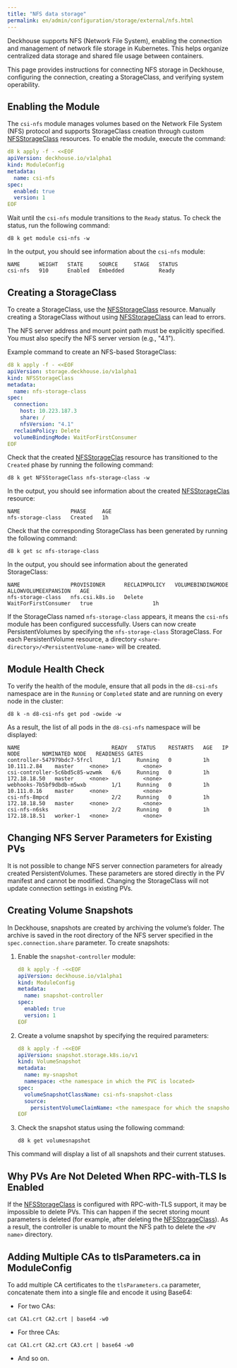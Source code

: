 ```yaml
---
title: "NFS data storage"
permalink: en/admin/configuration/storage/external/nfs.html
---
```


Deckhouse supports NFS (Network File System), enabling the connection and management of network file storage in Kubernetes. This helps organize centralized data storage and shared file usage between containers.

This page provides instructions for connecting NFS storage in Deckhouse, configuring the connection, creating a StorageClass, and verifying system operability.

## Enabling the Module

The `csi-nfs` module manages volumes based on the Network File System (NFS) protocol and supports StorageClass creation through custom [NFSStorageClass](../../../reference/cr/nfsstorageclass/) resources. To enable the module, execute the command:

```yaml
d8 k apply -f - <<EOF
apiVersion: deckhouse.io/v1alpha1
kind: ModuleConfig
metadata:
  name: csi-nfs
spec:
  enabled: true
  version: 1
EOF
```

Wait until the `csi-nfs` module transitions to the `Ready` status. To check the status, run the following command:

```shell
d8 k get module csi-nfs -w
```

In the output, you should see information about the `csi-nfs` module:

```console
NAME      WEIGHT   STATE     SOURCE     STAGE   STATUS
csi-nfs   910      Enabled   Embedded           Ready
```

## Creating a StorageClass

To create a StorageClass, use the [NFSStorageClass](../../../reference/cr/nfsstorageclass/) resource. Manually creating a StorageClass without using [NFSStorageClass](../../../reference/cr/nfsstorageclass/) can lead to errors.

The NFS server address and mount point path must be explicitly specified. You must also specify the NFS server version (e.g., "4.1").

Example command to create an NFS-based StorageClass:

```yaml
d8 k apply -f - <<EOF
apiVersion: storage.deckhouse.io/v1alpha1
kind: NFSStorageClass
metadata:
  name: nfs-storage-class
spec:
  connection:
    host: 10.223.187.3
    share: /
    nfsVersion: "4.1"
  reclaimPolicy: Delete
  volumeBindingMode: WaitForFirstConsumer
EOF
```

Check that the created [NFSStorageClas](../../../reference/cr/nfsstorageclass/) resource has transitioned to the `Created` phase by running the following command:

```shell
d8 k get NFSStorageClass nfs-storage-class -w
```

In the output, you should see information about the created [NFSStorageClas](../../../reference/cr/nfsstorageclass/) resource:

```console
NAME                PHASE     AGE
nfs-storage-class   Created   1h
```

Check that the corresponding StorageClass has been generated by running the following command:

```shell
d8 k get sc nfs-storage-class
```

In the output, you should see information about the generated StorageClass:

```console
NAME                PROVISIONER      RECLAIMPOLICY   VOLUMEBINDINGMODE      ALLOWVOLUMEEXPANSION   AGE
nfs-storage-class   nfs.csi.k8s.io   Delete          WaitForFirstConsumer   true                   1h
```

If the StorageClass named `nfs-storage-class` appears, it means the `csi-nfs` module has been configured successfully. Users can now create PersistentVolumes by specifying the `nfs-storage-class` StorageClass. For each PersistentVolume resource, a directory `<share-directory>/<PersistentVolume-name>` will be created.

## Module Health Check

To verify the health of the module, ensure that all pods in the `d8-csi-nfs` namespace are in the `Running` or `Completed` state and are running on every node in the cluster:

```shell
d8 k -n d8-csi-nfs get pod -owide -w
```

As a result, the list of all pods in the `d8-csi-nfs` namespace will be displayed:

```console
NAME                             READY   STATUS    RESTARTS   AGE   IP             NODE       NOMINATED NODE   READINESS GATES
controller-547979bdc7-5frcl      1/1     Running   0          1h    10.111.2.84    master     <none>           <none>
csi-controller-5c6bd5c85-wzwmk   6/6     Running   0          1h    172.18.18.50   master     <none>           <none>
webhooks-7b5bf9dbdb-m5wxb        1/1     Running   0          1h    10.111.0.16    master     <none>           <none>
csi-nfs-8mpcd                    2/2     Running   0          1h    172.18.18.50   master     <none>           <none>
csi-nfs-n6sks                    2/2     Running   0          1h    172.18.18.51   worker-1   <none>           <none>
```

## Changing NFS Server Parameters for Existing PVs

It is not possible to change NFS server connection parameters for already created PersistentVolumes. These parameters are stored directly in the PV manifest and cannot be modified. Changing the StorageClass will not update connection settings in existing PVs.

## Creating Volume Snapshots

In Deckhouse, snapshots are created by archiving the volume’s folder. The archive is saved in the root directory of the NFS server specified in the `spec.connection.share` parameter. To create snapshots:

1. Enable the `snapshot-controller` module:

   ```yaml
   d8 k apply -f -<<EOF
   apiVersion: deckhouse.io/v1alpha1
   kind: ModuleConfig
   metadata:
     name: snapshot-controller
   spec:
     enabled: true
     version: 1
   EOF
   ```

1. Create a volume snapshot by specifying the required parameters:

   ```yaml
   d8 k apply -f -<<EOF
   apiVersion: snapshot.storage.k8s.io/v1
   kind: VolumeSnapshot
   metadata:
     name: my-snapshot
     namespace: <the namespace in which the PVC is located>
   spec:
     volumeSnapshotClassName: csi-nfs-snapshot-class
     source:
       persistentVolumeClaimName: <the namespace for which the snapshot needs to be created>
   EOF
   ```

1. Check the snapshot status using the following command:

   ```shell
   d8 k get volumesnapshot
   ```

This command will display a list of all snapshots and their current statuses.

## Why PVs Are Not Deleted When RPC-with-TLS Is Enabled

If the [NFSStorageClass](../../../reference/cr/nfsstorageclass/) is configured with RPC-with-TLS support, it may be impossible to delete PVs. This can happen if the secret storing mount parameters is deleted (for example, after deleting the [NFSStorageClass](../../../reference/cr/nfsstorageclass/)). As a result, the controller is unable to mount the NFS path to delete the `<PV name>` directory.

## Adding Multiple CAs to tlsParameters.ca in ModuleConfig

To add multiple CA certificates to the `tlsParameters.ca` parameter, concatenate them into a single file and encode it using Base64:

- For two CAs:

```shell
cat CA1.crt CA2.crt | base64 -w0
```

- For three CAs:

```shell
cat CA1.crt CA2.crt CA3.crt | base64 -w0
```

- And so on.
